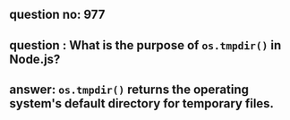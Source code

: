 
      
## question no: 977

## question : What is the purpose of `os.tmpdir()` in Node.js?

## answer: `os.tmpdir()` returns the operating system's default directory for temporary files.
      